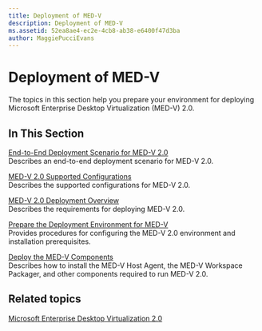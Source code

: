 ```yaml
---
title: Deployment of MED-V
description: Deployment of MED-V
ms.assetid: 52ea8ae4-ec2e-4cb8-ab38-e6400f47d3ba
author: MaggiePucciEvans
---
```


# Deployment of MED-V


The topics in this section help you prepare your environment for deploying Microsoft Enterprise Desktop Virtualization (MED-V) 2.0.

## In This Section


<a href="" id="end-to-end-deployment-scenario-for-med-v-2-0"></a>[End-to-End Deployment Scenario for MED-V 2.0](end-to-end-deployment-scenario-for-med-v-20.md)  
Describes an end-to-end deployment scenario for MED-V 2.0.

<a href="" id="med-v-2-0-supported-configurations"></a>[MED-V 2.0 Supported Configurations](med-v-20-supported-configurations.md)  
Describes the supported configurations for MED-V 2.0.

<a href="" id="med-v-2-0-deployment-overview"></a>[MED-V 2.0 Deployment Overview](med-v-20-deployment-overview.md)  
Describes the requirements for deploying MED-V 2.0.

<a href="" id="prepare-the-deployment-environment-for-med-v"></a>[Prepare the Deployment Environment for MED-V](prepare-the-deployment-environment-for-med-v.md)  
Provides procedures for configuring the MED-V 2.0 environment and installation prerequisites.

<a href="" id="deploy-the-med-v-components"></a>[Deploy the MED-V Components](deploy-the-med-v-components.md)  
Describes how to install the MED-V Host Agent, the MED-V Workspace Packager, and other components required to run MED-V 2.0.

## Related topics


[Microsoft Enterprise Desktop Virtualization 2.0](microsoft-enterprise-desktop-virtualization-20.md)

 

 





